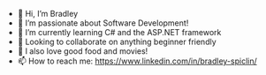 - 👋 Hi, I’m Bradley
- 👀 I’m passionate about Software Development!
- 🌱 I’m currently learning C# and the ASP.NET framework
- 💞️ Looking to collaborate on anything beginner friendly
- 🍔 I also love good food and movies!
- 📫 How to reach me: https://www.linkedin.com/in/bradley-spiclin/

<!---
Larsa-mrp/Larsa-mrp is a ✨ special ✨ repository because its `README.md` (this file) appears on your GitHub profile.
You can click the Preview link to take a look at your changes.
--->

